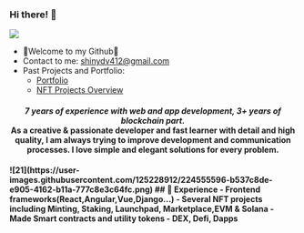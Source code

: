 ### Hi there! 👋

![](https://komarev.com/ghpvc/?username=Mr0XI&color=yellow)

- 💖Welcome to my Github💖
- Contact to me: shinydv412@gmail.com
- Past Projects and Portfolio: 
  - <a href="https://anthony-profile.vercel.app">Portfolio</a>
  - <a href="https://github.com/best-lucky1030/NFT-Projects-Overview">NFT Projects Overview</a>



<h4 align="center">
  <i><b> 7 years of experience with web and app development, 3+ years of blockchain part.</i>
<br />
As a creative & passionate developer and fast learner with detail and high quality, I am always trying to improve development and communication processes. I love simple and elegant solutions for every problem.
<br />
</h4>
  ![21](https://user-images.githubusercontent.com/125228912/224555596-b537c8de-e905-4162-b11a-777c8e3c64fc.png)
 ## 💖 Experience
- Frontend frameworks(React,Angular,Vue,Django...)
- Several NFT projects including Minting, Staking, Launchpad, Marketplace,EVM & Solana
- Made Smart contracts and utility tokens
- DEX, Defi, Dapps
 <br />

  
